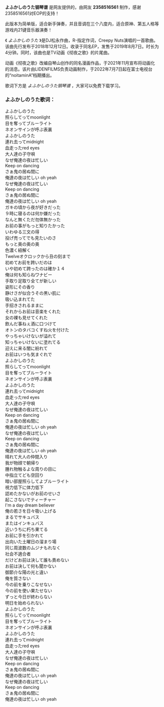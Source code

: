 

**よふかしのうた钢琴谱** 是网友提供的，由网友 **2358516561** 制作，感谢2358516561对EOP的支持！

此版本为简单版，适合新手弹奏，并且音调在三个八度内，适合原神、第五人格等游戏内21键音乐器演奏！

《 _よふかしのうた_ 》是DJ松永作曲，R-指定作词，Creepy
Nuts演唱的一首歌曲。该曲先行发布于2018年12月12日。收录于同名EP，发售于2019年8月7日。时长为4分钟。同时，该曲也是TV动画《彻夜之歌》的片尾曲。

动画《彻夜之歌》改编自琴山创作的同名漫画作品，于2021年11月宣布将动画化的消息。该片由LIDENFILMS负责动画制作，于2022年7月7日起在富士电视台的“noitaminA”档期播出。

歌词下方是 _よふかしのうた钢琴谱_ ，大家可以免费下载学习。

### よふかしのうた歌词：

よふかしのうた  
照らしてってmoonlight  
目を奪ってブルーライト  
ネオンサインが呼ぶ表裏  
よふかしのうた  
連れ去ってmidnight  
血走ったred eyes  
大人達の子守唄  
なぜ俺達の夜は忙しい  
Keep on dancing  
さぁ鬼の居ぬ間に  
俺達の夜は忙しい oh yeah  
なぜ俺達の夜は忙しい  
Keep on dancing  
さぁ鬼の居ぬ間に  
俺達の夜は忙しい oh yeah  
ガキの頃から夜が好きだった  
９時に寝るのは何か嫌だった  
なんと無くただ勿体無かった  
お前の事がもっと知りたかった  
いわゆる三文の得  
投げ売ってでも見たいのさ  
もっと奥の奥の奥  
色濃く紐解く  
Twelveオクロックから丑の刻まで  
初めてお前を跨いだのは  
いや初めて跨ったのは確か１４  
俺は何も知らねワナビー  
手取り足取り全てが新しい  
姿形にその香り  
静けさが似合うその黒い肌に  
吸い込まれてた  
手招きされるままに  
それからお前は音楽をくれた  
女の裸も見せてくれた  
飲んだ事ねぇ酒に口つけて  
オトンのタバコくすね火を付けた  
やっちゃいけないが溢れて  
知っちゃいけないに塗れてる  
迎えに来る闇に紛れて  
お前はいつも気まぐれで  
よふかしのうた  
照らしてってmoonlight  
目を奪ってブルーライト  
ネオンサインが呼ぶ表裏  
よふかしのうた  
連れ去ってmidnight  
血走ったred eyes  
大人達の子守唄  
なぜ俺達の夜は忙しい  
Keep on dancing  
さぁ鬼の居ぬ間に  
俺達の夜は忙しい oh yeah  
なぜ俺達の夜は忙しい  
Keep on dancing  
さぁ鬼の居ぬ間に  
俺達の夜は忙しい oh yeah  
晴れて大人の仲間入り  
我が物顔で朝帰り  
腫れ物触るよな周りの目に  
中指立てども空回り  
暗い部屋照らしてよブルーライト  
視力低下に体力低下  
認めたかないがお前のせいさ  
起こさないでティーチャー  
I'm a day dream believer  
俺の若さを日々吸い上げる  
まるでサキュバス  
またはインキュバス  
近いうちに朽ち果てる  
お前に手を引かれて  
出向いた土曜日の溜まり場  
同じ周波数のムジナもれなく  
社会不適合者  
だけどお前は決して誰も責めない  
お前は決して何も聞かない  
御節介な陽の光と違い  
俺を質さない  
今の前を乗りこなせない  
今の前を使い果たせない  
ずっと今日が終わらない  
明日を始められない  
よふかしのうた  
照らしてってmoonlight  
目を奪ってブルーライト  
ネオンサインが呼ぶ表裏  
よふかしのうた  
連れ去ってmidnight  
血走ったred eyes  
大人達の子守唄  
なぜ俺達の夜は忙しい  
Keep on dancing  
さぁ鬼の居ぬ間に  
俺達の夜は忙しい oh yeah  
なぜ俺達の夜は忙しい  
Keep on dancing  
さぁ鬼の居ぬ間に  
俺達の夜は忙しい oh yeah

